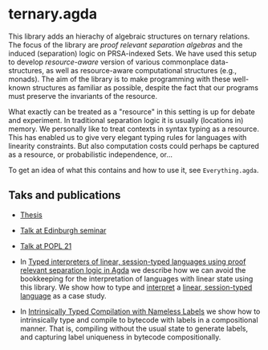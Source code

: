 # ternary.agda

This library adds an hierachy of algebraic structures on ternary relations.
The focus of the library are *proof relevant separation algebras* and the induced
(separation) logic on PRSA-indexed Sets. We have used this setup to develop
*resource-aware* version of various commonplace data-structures, as well as
resource-aware computational structures (e.g., monads). The aim of the library
is to make programming with these well-known structures as familiar as possible,
despite the fact that our programs must preserve the invariants of the resource.

What exactly can be treated as a "resource" in this setting is up for debate and experiment.
In traditional separation logic it is usually (locations in) memory. We personally like
to treat contexts in syntax typing as a resource. This has enabled us to give very
elegant typing rules for languages with linearity constraints. But also computation costs could
perhaps be captured as a resource, or probabilistic independence, or...

To get an idea of what this contains and how to use it, see `Everything.agda`.

## Taks and publications

- [Thesis](https://ajrouvoet.github.io/files/thesis.pdf)
- [Talk at Edinburgh seminar](https://www.youtube.com/watch?v=9WmOmpyz_qo)
- [Talk at POPL 21](https://www.youtube.com/watch?v=LqudAqCmecQ&list=PLNQG1JKYIPeQFNlJNKT9EmbzCdbdK-br_&index=2)

- In [Typed interpreters of linear, session-typed languages using proof relevant separation logic in Agda](https://dl.acm.org/doi/pdf/10.1145/3372885.3373818)
we describe how we can avoid the bookkeeping for the interpretation of languages with linear state using this library. 
We show how to type and [interpret](https://github.com/ajrouvoet/sessions.agda/blob/master/src/Sessions/Semantics/Expr.agda) a [linear, session-typed language](https://github.com/ajrouvoet/sessions.agda/blob/master/src/Sessions/Syntax/Expr.agda) as a case study.

- In [Intrinsically Typed Compilation with Nameless Labels](https://ajrouvoet.github.io/files/popl-21-preprint.pdf) we show how to intrinsically type and compile to bytecode with labels in a compositional manner. That is, compiling without the usual state to generate labels, and capturing label uniqueness in bytecode compositionally.
